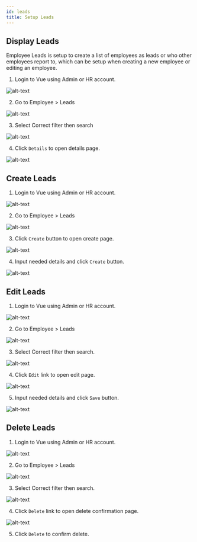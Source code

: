 ```yaml
---
id: leads
title: Setup Leads
---
```

## Display Leads

Employee Leads is setup to create a list of employees as leads or who other employees report to, which can be setup when creating a new employee or editing an employee.


1. Login to Vue using Admin or HR account. 

![alt-text](assets/Picture2.png)

2. Go to Employee > Leads

![alt-text](assets/leads/1.png)

3. Select Correct filter then search

![alt-text](assets/leads/2.png)

4. Click `Details` to open details page.

![alt-text](assets/leads/4.png)

## Create Leads

1. Login to Vue using Admin or HR account. 

![alt-text](assets/Picture2.png)

2. Go to Employee > Leads

![alt-text](assets/leads/1.png)

3. Click `Create` button to open create page.

![alt-text](assets/leads/3.png)

4. Input needed details and click `Create` button.

![alt-text](assets/leads/5.png)

## Edit Leads

1. Login to Vue using Admin or HR account. 

![alt-text](assets/Picture2.png)

2. Go to Employee > Leads

![alt-text](assets/leads/1.png)

3. Select Correct filter then search.

![alt-text](assets/leads/2.png)

4. Click `Edit` link to open edit page.

![alt-text](assets/leads/6.png)

5. Input needed details and click `Save` button.

![alt-text](assets/leads/7.png)

## Delete Leads

1. Login to Vue using Admin or HR account. 

![alt-text](assets/Picture2.png)

2. Go to Employee > Leads

![alt-text](assets/leads/1.png)

3. Select Correct filter then search.

![alt-text](assets/leads/2.png)

4. Click `Delete` link to open delete confirmation page.

![alt-text](assets/leads/8.png)

5. Click `Delete` to confirm delete.